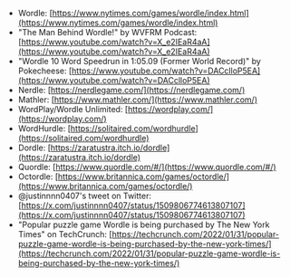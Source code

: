 * Wordle: [https://www.nytimes.com/games/wordle/index.html](https://www.nytimes.com/games/wordle/index.html)
* "The Man Behind Wordle!" by WVFRM Podcast: [https://www.youtube.com/watch?v=X_e2IEaR4aA](https://www.youtube.com/watch?v=X_e2IEaR4aA)
* "Wordle 10 Word Speedrun in 1:05.09 (Former World Record)" by Pokecheese: [https://www.youtube.com/watch?v=DACclloP5EA](https://www.youtube.com/watch?v=DACclloP5EA)
* Nerdle: [https://nerdlegame.com/](https://nerdlegame.com/)
* Mathler: [https://www.mathler.com/](https://www.mathler.com/)
* WordPlay/Wordle Unlimited: [https://wordplay.com/](https://wordplay.com/)
* WordHurdle: [https://solitaired.com/wordhurdle](https://solitaired.com/wordhurdle)
* Dordle: [https://zaratustra.itch.io/dordle](https://zaratustra.itch.io/dordle)
* Quordle: [https://www.quordle.com/#/](https://www.quordle.com/#/)
* Octordle: [https://www.britannica.com/games/octordle/](https://www.britannica.com/games/octordle/)
* @justinnnn0407's tweet on Twitter: [https://x.com/justinnnn0407/status/1509806774613807107](https://x.com/justinnnn0407/status/1509806774613807107)
* "Popular puzzle game Wordle is being purchased by The New York Times" on TechCrunch: [https://techcrunch.com/2022/01/31/popular-puzzle-game-wordle-is-being-purchased-by-the-new-york-times/](https://techcrunch.com/2022/01/31/popular-puzzle-game-wordle-is-being-purchased-by-the-new-york-times/)
